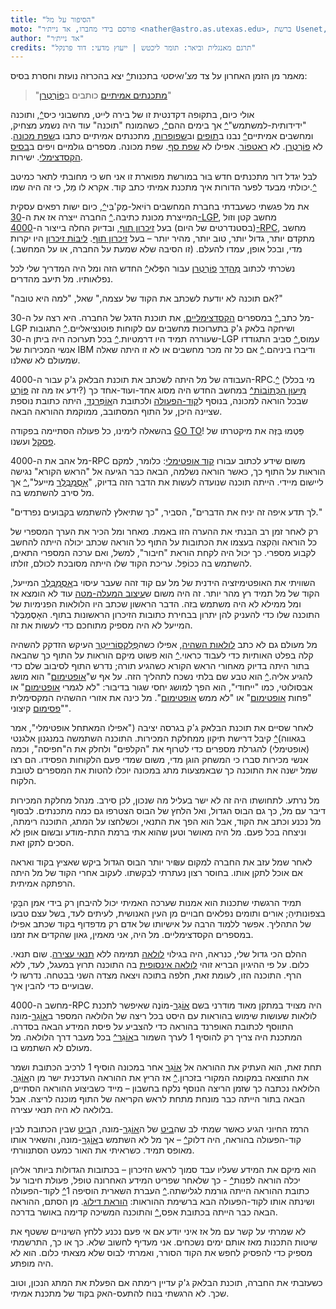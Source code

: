 ```yaml
---
title: "הסיפור על מל"
moto: "פורסם בידי מחברו, אד ניית׳ר <nather@astro.as.utexas.edu>, ברשת Usenet, ב-21 במאי 1983."
author: "אד ניית׳ר"
credits: "תרגם מאנגלית וביאר: תומר ליכטש | ייעוץ מדעי: דוד פרנקל"
---
```


מאמר מן הזמן האחרון על צד _מצ'ואיסטי_ בתכנות[^](#annotations/recent-article)
יצא בהכרזה נועזת וחסרת בסיס:

> "[מתכנתים אמיתיים](#glossary/real-programmer) כותבים ב[פוֹרְטְרַן](#glossary/fortran)"

אולי כיום,
בתקופה דקדנטית זו של
בירה לייט, מחשבוני כיס[^](#annotations/calculators), ותוכנה "ידידותית-למשתמש"[^](#annotations/user-friendly-quatations)
אך בימים ההם[^](#annotations/story-timeline-estimation),
כשהמונח "תוכנה" עוד היה נשמע מצחיק,
ומחשבים אמיתיים[^](#annotations/real-computers) נבנו ב[תופים](#glossary/drum-memory) וב[שפופרות](#glossary/vaccum-tube),
מתכנתים אמיתיים כתבו ב[שפת מכונה](#glossary/assembly-language).
לא [פוֹרְטְרַן](#glossary/fortran). לא [ראטפוֹר](#glossary/ratfor). אפילו לא [שפת סף](#glossary/assembly-language).
שפת מכונה.
מספרים גולמיים ויפים ב[בסיס הקסדצימלי](#glossary/hexadecimal).
ישירות.

לבל יגדל דור מתכנתים חדש
בּוּר במורשת מפוארת זו
אני חש כי מחובתי לתאר
כמיטב יכולתי מבעד לפער הדורות
איך מתכנת אמיתי כתב קוד.
אקרא לו מֵל,
כי זה היה שמו.[^](#annotations/mel-kaye-bio)

את מל פגשתי כשעבדתי בחברת המחשבים רוֹיאל-מֶק'בִּי[^](#annotations/the-timeline-of-royal-mcbee),
כיום ישות רפאים עסקית המייצרת מכונת כתיבה.[^](#annotations/the-ghost-of-royal-mcbee)
החברה ייצרה אז את ה-[30-LGP](#glossary/lgp-30),
מחשב קטן וזול (בסטנדרטים של היום)
בעל [זיכרון תוף](#glossary/drum-memory),
ובדיוק החלה בייצור
ה-[4000-RPC](#glossary/rpc-4000), מחשב מתקדם יותר,
גדול יותר, טוב יותר, מהיר יותר – בעל [זיכרון תוף](#glossary/drum-memory).
[ליבּוֹת זיכרון](#glossary/magnetic-core-memory) היו יקרות מדי,
ובכל אופן, עמדו להעלם.
(זו הסיבה שלא שמעת על החברה,
או על המחשב.)

נשׂכרתי לכתוב [מְהַדֵּר](#glossary/compiler) [פוֹרְטְרַן](#glossary/fortran)
עבור הפֶּלא[^](#annotations/librazette-marvel) החדש הזה ומל היה המדריך שלי לכל נפלאותיו.
מל תיעב מהדרים.

"אם תוכנה לא יודעת לשכתב את הקוד של עצמה,"
שאל, "למה היא טובה?"

מל כתב,[^](#annotations/handwritten-code)
במספרים [הקסדצימליים](#glossary/hexadecimal),
את תוכנת הדגל של החברה.
היא רצה על ה-30-LGP
ושיחקה בלאק ג'ק בתערוכות מחשבים
עם לקוחות פוטנציאליים.[^](#annotations/librazette-chicago-automation-show)
התגובות שעוררה תמיד היו דרמטיות.[^](#annotations/librazette-quote-1)
בכל תערוכה היה ביתן ה-30-LGP עמוס,[^](#annotations/librazette-quote-2)
סביב התגודדו אנשי המכירות של IBM
ודיברו ביניהם.[^](#annotations/librazette-quote-3)
אם כל זה מכר מחשבים או לא
זו היתה שאלה שמעולם לא שאלנו.

העבודה של מל היתה לשכתב
את תוכנת הבלאק ג'ק עבור ה-4000-RPC.[^](#annotations/mels-blackjack-game)
(מי בכלל ידע אז מה זה [פּוֹרְט](#glossary/port)?)
[מִיעוּן הכְּתוֹבוֹת](#glossary/addressing-scheme)[^](#annotations/instruction1) במחשב החדש
היה מסוג אחד-ועוד-אחד
כך שבכל הוראה למכונה,
בנוסף ל[קוד-הפעולה](#glossary/operation-code)
ולכתובת ה[אוֹפֵּרַנְדּ](#glossary/operand),
היתה כתובת נוספת שציינה היכן, על התוף המסתובב,
ממוקמת ההוראה הבאה.

בהשאלה לימינו,
כל פעולה הסתיימה בפקודה [GO TO](#glossary/goto)!
פַּטְמוּ בַּזֶּה את מיקטרתו של [פסקל](#glossary/pascal) ועשנו.

מל אהב את ה-4000-RPC
משום שידע לכתוב עבורו [קוד אופטימלי](#glossary/optimal-code):
כלומר, למקם הוראות על התוף
כך, כאשר הוראה נשלמה,
הבאה כבר הגיעה אל "הראש הקורא"
נגישה ליישום מיידי.
הייתה תוכנה שנועדה לעשות את הדבר הזה בדיוק,
"[אָסֶמְבְּלֶר](#glossary/assembly-language) מייעל",[^](#annotations/ref1)
אך מל סירב להשתמש בה.

"לך תדע איפה זה יניח את הדברים",
הסביר, "כך שתיאלץ להשתמש בקבועים נפרדים."

רק לאחר זמן רב הבנתי את ההערה הזו באמת.
מאחר ומל הכיר את הערך המספרי
של כל הוראה
והִקצה בעצמו את הכתובות על התוף
כל הוראה שכתב יכולה הייתה להחשב
לקבוע מספרי.
כך יכול היה לקחת הוראת "חיבור", למשל,
ואם ערכה המספרי התאים,
להשתמש בה כּכוֹפֵל.
עריכת הקוד שלו הייתה מסובכת לכולם, זולתו.

השוויתי את האופטימיזציה הידנית של מל
עם קוד זהה שעבר עיסוי ב[אָסֶמְבְּלֶר](#glossary/assembly-language) המייעל,
הקוד של מל תמיד רץ מהר יותר.
זה היה משום ש[עיצוב המעלה-מטה](#glossary/top-down-design)
עוד לא הומצא אז
ומל ממילא לא היה משתמש בזה.
הדבר הראשון שכתב היו הלולאות הפנימיות של התוכנה שלו
כדי להעניק להן יתרון
בבחירת כתובות הזיכרון הראשונות בתוף.
האָסֶמְבְּלֶר המייעל לא היה מספיק מתוחכם כדי לעשות את זה.

מל מעולם גם לא כתב [לולאות השהיה](#glossary/time-delay-loop),
אפילו כשה[פְלֵקסוֹרַייטֵר](#glossary/friden-flexowriter) העיקש
הזדקק להשהיה קלה בפלט האותיות כדי לעבוד כראוי.[^](#annotations/flexowriter-cps)
הוא פשוט מיקם הוראות על התוף
כך שהבאה בתור היתה בדיוק מאחורי הראש הקורא
כשהגיע תורה;
נדרש התוף לסיבוב שלם
כדי להגיע אליה.[^](#annotations/mechanical-structure-vs-original-design)
הוא טבע שם בלתי נשכח לתהליך הזה.
על אף ש"[אופטימום](#glossary/optimum)" הוא מושג אבסולוטי,
כמו "ייחודי", הוא הפך למושג יחסי
שגור בדיבור:
"לא לגמרי [אופטימום](#glossary/optimum)" או "פחות [אופטימום](#glossary/optimum)"
או "לא ממש [אופטימום](#glossary/optimum)".
מל כינה את אזורי ההשהיה המקסימלית
"[פסימום](#glossary/pessimum) קיצוני".

לאחר שסיים את תוכנת הבלאק ג'ק
בגרסה יציבה
("אפילו המאתחל אופטימלי",
אמר בגאווה)[^](#annotations/mels-note-location-00000)
קיבל דרישת תיקון ממחלקת המכירות.
התוכנה השתמשה במנגנון אלגנטי (אופטימלי)
להגרלת מספרים כדי לטרוף את "הקלפים" ולחלק את ה"חפיסה",
וכמה אנשי מכירות סברו כי המשחק הוגן מדי,
משום שמדי פעם הלקוחות הפסידו.
הם רצו שמל ישנה את התוכנה
כך שבאמצעות מתג במכונה
יוכלו להטות את המספרים לטובת הלקוח.

מל נרתע.
לתחושתו היה זה לא ישר בעליל
מה שנכון,
לכן סירב.
מנהל מחלקת המכירות דיבר עם מל,
כך גם הבוס הגדול, ואל הלחץ של הבוס
הצטרפו גם כמה מתכנתים.
לבסוף מל נכנע וכתב את הקוד,
אבל הוא הפך את התנאי,
וכשלחצו על המתג,
התוכנה רימתה, וניצחה בכל פעם.
מל היה מאושר
וטען שהוא אתי ברמת התת-מודע
ובשום אופן לא הסכים לתקן זאת.

לאחר שמל עזב את החברה למקום ע₪יר יותר
הבוס הגדול ביקש שאציץ בקוד
ואראה אם אוכל לתקן אותו.
בחוסר רצון נעתרתי לבקשתו.
לעקוב אחרי הקוד של מל היתה הרפתקה אמיתית.

תמיד הרגשתי שתכנות הוא אמנות
שערכה האמיתי יכול להיבחן רק בידי
אמן הבָּקִי בצפונותיהַ;
אורים ותומים נפלאים
חבויים מן העין האנושית, לעיתים לעד,
בשל עצם טבעו של התהליך.
אפשר ללמוד הרבה על אישיותו של אדם
רק מדפדוף בקוד שכתב
אפילו במספרים הקסדצימליים.
מל היה, אני מאמין, גאון שהקדים את זמנו.

ההלם הכי גדול שלי, כנראה, היה בגילוי
[לולאה](#glossary/loop) תמימה ללא [תנאי עצירה](#glossary/terminating-condition).
שום תנאי. כלום.
על פי ההיגיון הבריא זוהי [לולאה אינסופית](#glossary/infinite-loop)
בה התוכנה תרוץ במעגל, לעד, ללא הרף.
התוכנה הזו, לעומת זאת, חלפה בתוכה
ויצאה מצדה השני בבטחה.
נדרשו לי שבועיים כדי להבין איך.

מחשב ה-4000-RPC היה מצויד במתקן מאוד מודרני
בשם [אוֹגֵר](#glossary/register)-מוֹנֶה
שאיפשר לתכנת לולאות
שעושות שימוש בהוראות עם היסט
בכל ריצה של הלולאה
המספר ב[אוֹגֵר](#glossary/register)-מונה
התווסף לכתובת האופרנד בהוראה
כדי להצביע על
פיסת המידע הבאה בסדרה.
המתכנת היה צריך רק להוסיף 1 לערך השמור ב[אוֹגֵר](#glossary/register)[^](#annotations/index-register-1)
בכל מעבר דרך הלולאה.
מל מעולם לא השתמש בו.

תחת זאת, הוא העתיק את ההוראה אל [אוֹגֵר](#glossary/register) אחר במכונה
הוסיף 1 לרכיב הכתובת
ושמר את התוצאה במקומה המקורי בזכרון.[^](#annotations/index-register-2)
אז הריץ את ההוראה העדכנית
ישר מן ה[אוֹגֵר](#glossary/register).
הלולאה נכתבה כך שזמן הריצה הנוסף
נלקח בחשבון –
מייד כשביצוע ההוראה הסתיים,
הבאה בתור הייתה כבר מונחת מתחת לראש הקריאה של התוף
מוכנה לריצה.
אבל בלולאה לא היה תנאי עצירה.

הרמז החיוני הגיע כאשר שמתי לב
שה[ביט](#glossary/bit) של ה[אוֹגֵר](#glossary/register)-מונה,
ה[ביט](#glossary/bit) שבין הכתובת לבין קוד-הפעולה בהוראה,
היה דלוק[^](#annotations/bit-binary-note) –
אך מל לא השתמש ב[אוֹגֵר](#glossary/register)-מונה,
והשאיר אותו מאופס תמיד.
כשראיתי את האור כמעט הסתנוורתי.

הוא מיקם את המידע שעליו עבד
סמוך לראש הזיכרון –
בכתובות הגדולות ביותר אליהן יכלה הוראה לפנות[^](#annotations/rpc-4000-operand-address) -
כך שלאחר שפריט המידע האחרונה טופל,
פעולת חיבור על כתובת ההוראה
הייתה גורמת לגלישתה.[^](#annotations/numeric-overflow)
העברת השארית הוסיפה 1[^](#annotations/how-instructions-are-composed)
לקוד-הפעולה ושינתה אותו לקוד-הפעולה הבא ברשימת ההוראות:
[הוראת דילוג](#glossary/jump-instruction).
מן הסתם, ההוראה הבאה כבר הייתה
בכתובת אפס,[^](#annotations/rpc-4000-drum-memory-lowest-address)
והתוכנה המשיכה קדימה באושר בדרכה.

לא שמרתי על קשר עם מל
אז איני יודע אם אי פעם נכנע ללחץ
השינויים ששטף את שיטות התכנות
מאז אותם ימים נשכחים.
אני מעדיף לחשוב שלא.
כך או כך,
התרשמתי מספיק כדי להפסיק לחפש
את הקוד הסורר,
ואמרתי לבוס שלא מצאתי כלום.
הוא לא היה מופתע.

כשעזבתי את החברה,
תוכנת הבלאק ג'ק עדיין רימתה
אם הפעלת את המתג הנכון,
וטוב שכך.
לא הרגשתי בנוח
להתעס-האק בקוד של מתכנת אמיתי.
